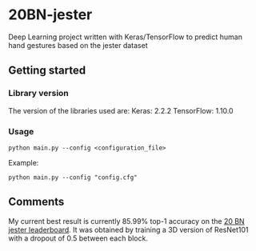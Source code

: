 # 20BN-jester
Deep Learning project written with Keras/TensorFlow to predict human hand gestures based on the jester dataset

## Getting started

### Library version
The version of the libraries used are:
Keras: 2.2.2
TensorFlow: 1.10.0

### Usage
```
python main.py --config <configuration_file>
```
Example:
```
python main.py --config "config.cfg"
```

## Comments
My current best result is currently 85.99% top-1 accuracy on the [20 BN jester leaderboard](https://20bn.com/datasets/jester/).
It was obtained by training a 3D version of ResNet101 with a dropout of 0.5 between each block. 
